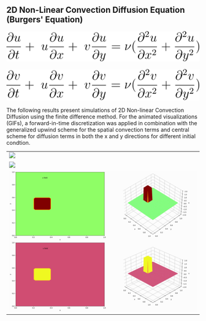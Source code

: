 ## 2D Non-Linear Convection Diffusion Equation (Burgers' Equation)

<p align="center">
  <img src="e1.svg" alt="Equation"><br><br>
  <img src="e2.svg" alt="Equation">
</p>

The following results present simulations of 2D Non-linear Convection Diffusion using the finite difference method. For the animated visualizations (GIFs), a forward-in-time discretization was applied in combination with the generalized upwind scheme for the spatial convection terms and central scheme for diffusion terms in both the x and y directions for different initial condtion. 


|   |
|---|
| ![](plots/2D_NLCD_us_vs.gif)  |
| ![](plots/2D_NLCD_ug_vg.gif)  |
| ![](plots/2D_NLCD_uh_vh.gif)  |




